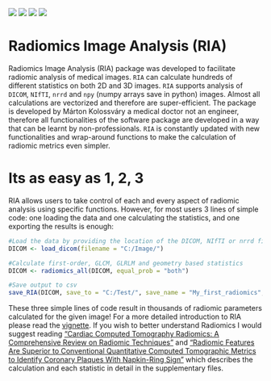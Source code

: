<!-- README.md is generated from README.Rmd. Please edit that file -->

[![](https://cranlogs.r-pkg.org/badges/last-day/RIA?color=4B8F8C)](https://CRAN.R-project.org/package=RIA)
[![](https://cranlogs.r-pkg.org/badges/last-week/RIA?color=E28413)](https://CRAN.R-project.org/package=RIA)
[![](https://cranlogs.r-pkg.org/badges/last-month/RIA?color=CC76A1)](https://CRAN.R-project.org/package=RIA)
[![](https://cranlogs.r-pkg.org/badges/grand-total/RIA?color=ABE188)](https://CRAN.R-project.org/package=RIA)

# Radiomics Image Analysis (RIA)

Radiomics Image Analysis (RIA) package was developed to facilitate
radiomic analysis of medical images. `RIA` can calculate hundreds of
different statistics on both 2D and 3D images. `RIA` supports analysis
of `DICOM`, `NIfTI`, `nrrd` and `npy` (numpy arrays save in python)
images. Almost all calculations are vectorized and therefore are
super-efficient. The package is developed by Márton Kolossváry a medical
doctor not an engineer, therefore all functionalities of the software
package are developed in a way that can be learnt by non-professionals.
`RIA` is constantly updated with new functionalities and wrap-around
functions to make the calculation of radiomic metrics even simpler.

# Its as easy as 1, 2, 3

RIA allows users to take control of each and every aspect of radiomic
analysis using specific functions. However, for most users 3 lines of
simple code: one loading the data and one calculating the statistics,
and one exporting the results is enough:

``` r
#Load the data by providing the location of the DICOM, NIfTI or nrrd file(s)
DICOM <- load_dicom(filename = "C:/Image/")

#Calculate first-order, GLCM, GLRLM and geometry based statistics
DICOM <- radiomics_all(DICOM, equal_prob = "both")

#Save output to csv
save_RIA(DICOM, save_to = "C:/Test/", save_name = "My_first_radiomics", group_name = "Case")
```

These three simple lines of code result in thousands of radiomic
parameters calculated for the given image! For a more detailed
introduction to RIA please read the
[vignette](https://CRAN.R-project.org/package=RIA/vignettes/RIA.html).
If you wish to better understand Radiomics I would suggest reading
[“Cardiac Computed Tomography Radiomics: A Comprehensive Review on
Radiomic Techniques”](https://pubmed.ncbi.nlm.nih.gov/28346329/) and
[“Radiomic Features Are Superior to Conventional Quantitative Computed
Tomographic Metrics to Identify Coronary Plaques With Napkin-Ring
Sign”](https://pubmed.ncbi.nlm.nih.gov/29233836/) which describes the
calculation and each statistic in detail in the supplementary files.
